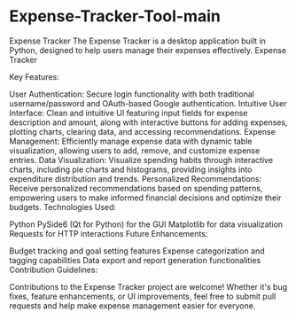 # Expense-Tracker-Tool-main
Expense Tracker  The Expense Tracker is a desktop application built in Python, designed to help users manage their expenses effectively.
Expense Tracker

Key Features:

User Authentication: Secure login functionality with both traditional username/password and OAuth-based Google authentication.
Intuitive User Interface: Clean and intuitive UI featuring input fields for expense description and amount, along with interactive buttons for adding expenses, plotting charts, clearing data, and accessing recommendations.
Expense Management: Efficiently manage expense data with dynamic table visualization, allowing users to add, remove, and customize expense entries.
Data Visualization: Visualize spending habits through interactive charts, including pie charts and histograms, providing insights into expenditure distribution and trends.
Personalized Recommendations: Receive personalized recommendations based on spending patterns, empowering users to make informed financial decisions and optimize their budgets.
Technologies Used:

Python
PySide6 (Qt for Python) for the GUI
Matplotlib for data visualization
Requests for HTTP interactions
Future Enhancements:

Budget tracking and goal setting features
Expense categorization and tagging capabilities
Data export and report generation functionalities
Contribution Guidelines:

Contributions to the Expense Tracker project are welcome! Whether it's bug fixes, feature enhancements, or UI improvements, feel free to submit pull requests and help make expense management easier for everyone.
